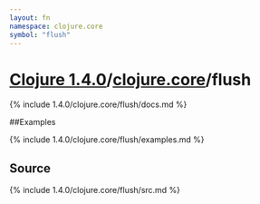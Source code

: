 ```yaml
---
layout: fn
namespace: clojure.core
symbol: "flush"
---
```


# [Clojure 1.4.0](../../)/[clojure.core](../)/flush

{% include 1.4.0/clojure.core/flush/docs.md %}

##Examples

{% include 1.4.0/clojure.core/flush/examples.md %}
## Source
{% include 1.4.0/clojure.core/flush/src.md %}


